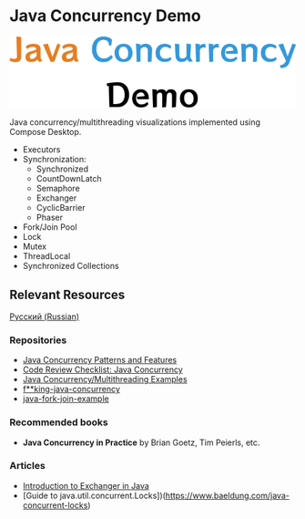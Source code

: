 # Java Concurrency Demo

![This is an image](docs/logo.png)

Java concurrency/multithreading visualizations implemented using Compose Desktop.

- Executors
- Synchronization:
  - Synchronized
  - CountDownLatch
  - Semaphore
  - Exchanger<T>
  - CyclicBarrier
  - Phaser
- Fork/Join Pool
- Lock
- Mutex
- ThreadLocal
- Synchronized Collections

## Relevant Resources
[Русский (Russian)](docs/resources_ru.md)

### Repositories
- [Java Concurrency Patterns and Features](https://github.com/LeonardoZ/java-concurrency-patterns)
- [Code Review Checklist: Java Concurrency](https://github.com/code-review-checklists/java-concurrency)
- [Java Concurrency/Multithreading Examples](https://github.com/callicoder/java-concurrency-examples)
- [f**king-java-concurrency](https://github.com/oldratlee/fucking-java-concurrency)
- [java-fork-join-example](https://github.com/albertattard/java-fork-join-example)

### Recommended books
- **Java Concurrency in Practice** by Brian Goetz, Tim Peierls, etc.

### Articles

- [Introduction to Exchanger in Java](https://www.baeldung.com/java-exchanger)
- [Guide to java.util.concurrent.Locks])(https://www.baeldung.com/java-concurrent-locks)